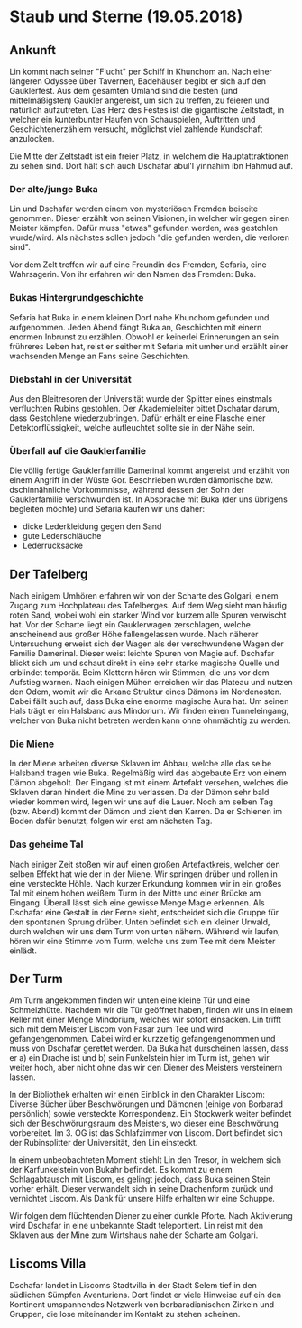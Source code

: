 # Staub und Sterne (19.05.2018) 
## Ankunft
Lin kommt nach seiner "Flucht" per Schiff in Khunchom an. Nach einer längeren Odyssee über Tavernen, Badehäuser begibt er sich auf den Gauklerfest. Aus dem gesamten Umland sind die besten (und mittelmäßigsten) Gaukler angereist, um sich zu treffen, zu feieren und natürlich aufzutreten. Das Herz des Festes ist die gigantische Zeltstadt, in welcher ein kunterbunter Haufen von Schauspielen, Auftritten und Geschichtenerzählern versucht, möglichst viel zahlende Kundschaft anzulocken.

Die Mitte der Zeltstadt ist ein freier Platz, in welchem die Hauptattraktionen zu sehen sind.
Dort hält sich auch Dschafar abul'l yinnahim ibn Hahmud auf.

### Der alte/junge Buka 
Lin und Dschafar werden einem von mysteriösen Fremden beiseite genommen. Dieser erzählt von seinen Visionen, in welcher wir gegen einen Meister kämpfen. Dafür muss "etwas" gefunden werden, was gestohlen wurde/wird.
Als nächstes sollen jedoch "die gefunden werden, die verloren sind".

Vor dem Zelt treffen wir auf eine Freundin des Fremden, Sefaria, eine Wahrsagerin. Von ihr erfahren wir den Namen des Fremden: Buka.

### Bukas Hintergrundgeschichte
Sefaria hat Buka in einem kleinen Dorf nahe Khunchom gefunden und aufgenommen. Jeden Abend fängt Buka an, Geschichten mit einern enormen Inbrunst zu erzählen. Obwohl er keinerlei Erinnerungen an sein frühreres Leben hat, reist er seither mit Sefaria mit umher und erzählt einer wachsenden Menge an Fans seine Geschichten.

### Diebstahl in der Universität
Aus den Bleitresoren der Universität wurde der Splitter eines einstmals verfluchten Rubins gestohlen. Der Akademieleiter bittet Dschafar darum, dass Gestohlene wiederzubringen. Dafür erhält er eine Flasche einer Detektorflüssigkeit, welche aufleuchtet sollte sie in der Nähe sein.

### Überfall auf die Gauklerfamilie
Die völlig fertige Gauklerfamilie Damerinal kommt angereist und erzählt von einem Angriff in der Wüste Gor.
Beschrieben wurden dämonische bzw. dschinnähnliche Vorkommnisse, während dessen der Sohn der Gauklerfamilie verschwunden ist.
In Absprache mit Buka (der uns übrigens begleiten möchte) und Sefaria kaufen wir uns daher:

* dicke Lederkleidung gegen den Sand
* gute Lederschläuche
* Lederrucksäcke

## Der Tafelberg
Nach einigem Umhören erfahren wir von der Scharte des Golgari, einem Zugang zum Hochplateau des Tafelberges.
Auf dem Weg sieht man häufig roten Sand, wobei wohl ein starker Wind vor kurzem alle Spuren verwischt hat.
Vor der Scharte liegt ein Gauklerwagen zerschlagen, welche anscheinend aus großer Höhe fallengelassen wurde. Nach näherer Untersuchung erweist sich der Wagen als der verschwundene Wagen der Familie Damerinal. Dieser weist leichte Spuren von Magie auf. Dschafar blickt sich um und schaut direkt in eine sehr starke magische Quelle und erblindet temporär.
Beim Klettern hören wir Stimmen, die uns vor dem Aufstieg warnen. Nach einigen Mühen erreichen wir das Plateau und nutzen den Odem, womit wir die Arkane Struktur eines Dämons im Nordenosten. Dabei fällt auch auf, dass Buka eine enorme magische Aura hat. Um seinen Hals trägt er ein Halsband aus Mindorium.
Wir finden einen Tunneleingang, welcher von Buka nicht betreten werden kann ohne ohnmächtig zu werden.

### Die Miene
In der Miene arbeiten diverse Sklaven im Abbau, welche alle das selbe Halsband tragen wie Buka. Regelmäßig wird das abgebaute Erz von einem Dämon abgeholt. Der Eingang ist mit einem Artefakt versehen, welches die Sklaven daran hindert  die Mine zu verlassen. Da der Dämon sehr bald wieder kommen wird, legen wir uns auf die Lauer. Noch am selben Tag (bzw. Abend) kommt der Dämon und zieht den Karren. Da er Schienen im Boden dafür benutzt, folgen wir erst am nächsten Tag. 

### Das geheime Tal
Nach einiger Zeit stoßen wir auf einen großen Artefaktkreis, welcher den selben Effekt hat wie der in der Miene. Wir springen drüber und rollen in eine versteckte Höhle. Nach kurzer Erkundung kommen wir in ein großes Tal mit einem hohen weißem Turm in der Mitte und einer Brücke am Eingang. Überall lässt sich eine gewisse Menge Magie erkennen. Als Dschafar eine Gestalt in der Ferne sieht, entscheidet sich die Gruppe für den spontanen Sprung drüber. Unten befindet sich ein kleiner Urwald, durch welchen wir uns dem Turm von unten nähern. Während wir laufen, hören wir eine Stimme vom Turm, welche uns zum Tee mit dem Meister einlädt.

## Der Turm
Am Turm angekommen finden wir unten eine kleine Tür und eine Schmelzhütte. Nachdem wir die Tür geöffnet haben, finden wir uns in einem Keller mit einer Menge Mindorium, welches wir sofort einsacken. Lin trifft sich mit dem Meister Liscom von Fasar zum Tee und wird gefangengenommen. Dabei wird er kurzzeitig gefangengenommen und muss von Dschafar gerettet werden. Da Buka hat durscheinen lassen, dass er a) ein Drache ist und b) sein Funkelstein hier im Turm ist, gehen wir weiter hoch, aber nicht ohne das wir den Diener des Meisters versteinern lassen.

In der Bibliothek erhalten wir einen Einblick in den Charakter Liscom: Diverse Bücher über Beschwörungen und Dämonen (einige von Borbarad persönlich) sowie versteckte Korrespondenz.
Ein Stockwerk weiter befindet sich der Beschwörungsraum des Meisters, wo dieser eine Beschwörung vorbereitet.
Im 3. OG ist das Schlafzimmer von Liscom. Dort befindet sich der Rubinsplitter der Universität, den Lin einsteckt.

In einem unbeobachteten Moment stiehlt Lin den Tresor, in welchem sich der Karfunkelstein von Bukahr befindet.
Es kommt zu einem Schlagabtausch mit Liscom, es gelingt jedoch, dass Buka seinen Stein vorher erhält. Dieser verwandelt sich in seine Drachenform zurück und vernichtet Liscom. Als Dank für unsere Hilfe erhalten wir eine Schuppe.

Wir folgen dem flüchtenden Diener zu einer dunkle Pforte. Nach Aktivierung wird Dschafar in eine unbekannte Stadt teleportiert. Lin reist mit den Sklaven aus der Mine zum Wirtshaus nahe der Scharte am Golgari.

## Liscoms Villa
Dschafar landet in Liscoms Stadtvilla in der Stadt Selem tief in den südlichen Sümpfen Aventuriens. Dort findet er viele Hinweise auf ein den Kontinent umspannendes Netzwerk von borbaradianischen Zirkeln und Gruppen, die lose miteinander im Kontakt zu stehen scheinen.
